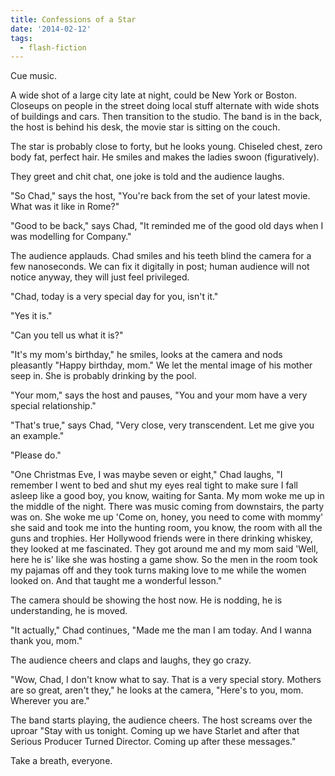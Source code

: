 ```yaml
---
title: Confessions of a Star
date: '2014-02-12'
tags:
  - flash-fiction
---
```


Cue music.

A wide shot of a large city late at night, could be New York or Boston. Closeups
on people in the street doing local stuff alternate with wide shots of buildings
and cars. Then transition to the studio. The band is in the back, the host is
behind his desk, the movie star is sitting on the couch.

<!-- truncate -->

The star is probably close to forty, but he looks young. Chiseled chest, zero
body fat, perfect hair. He smiles and makes the ladies swoon (figuratively).

They greet and chit chat, one joke is told and the audience laughs.

"So Chad," says the host, "You're back from the set of your latest movie. What
was it like in Rome?"

"Good to be back," says Chad, "It reminded me of the good old days when I was
modelling for Company."

The audience applauds. Chad smiles and his teeth blind the camera for a few
nanoseconds. We can fix it digitally in post; human audience will not notice
anyway, they will just feel privileged.

"Chad, today is a very special day for you, isn't it."

"Yes it is."

"Can you tell us what it is?"

"It's my mom's birthday," he smiles, looks at the camera and nods pleasantly
"Happy birthday, mom." We let the mental image of his mother seep in. She is
probably drinking by the pool.

"Your mom," says the host and pauses, "You and your mom have a very special
relationship."

"That's true," says Chad, "Very close, very transcendent. Let me give you an
example."

"Please do."

"One Christmas Eve, I was maybe seven or eight," Chad laughs, "I remember I went
to bed and shut my eyes real tight to make sure I fall asleep like a good boy,
you know, waiting for Santa. My mom woke me up in the middle of the night. There
was music coming from downstairs, the party was on. She woke me up 'Come on,
honey, you need to come with mommy' she said and took me into the hunting room,
you know, the room with all the guns and trophies. Her Hollywood friends were in
there drinking whiskey, they looked at me fascinated. They got around me and my
mom said 'Well, here he is' like she was hosting a game show. So the men in the
room took my pajamas off and they took turns making love to me while the women
looked on. And that taught me a wonderful lesson."

The camera should be showing the host now. He is nodding, he is understanding,
he is moved.

"It actually," Chad continues, "Made me the man I am today. And I wanna thank
you, mom."

The audience cheers and claps and laughs, they go crazy.

"Wow, Chad, I don't know what to say. That is a very special story. Mothers are
so great, aren't they," he looks at the camera, "Here's to you, mom. Wherever
you are."

The band starts playing, the audience cheers. The host screams over the uproar
"Stay with us tonight. Coming up we have Starlet and after that Serious Producer
Turned Director. Coming up after these messages."

Take a breath, everyone.
